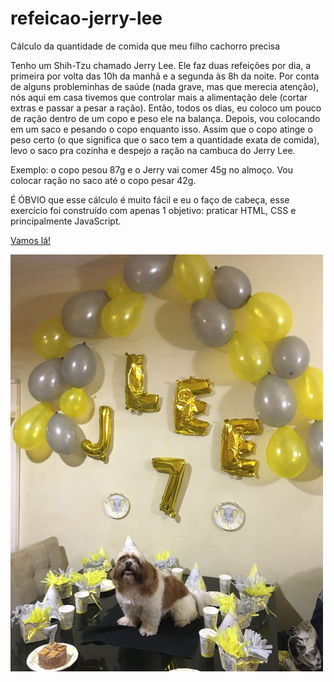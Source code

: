 # refeicao-jerry-lee
Cálculo da quantidade de comida que meu filho cachorro precisa

Tenho um Shih-Tzu chamado Jerry Lee.
Ele faz duas refeições por dia, a primeira por volta das 10h da manhã
e a segunda às 8h da noite.
Por conta de alguns probleminhas de saúde (nada grave, mas que merecia
atenção), nós aqui em casa tivemos que controlar mais a alimentação dele
(cortar extras e passar a pesar a ração).
Então, todos os dias, eu coloco um pouco de ração dentro de um copo
e peso ele na balança. Depois, vou colocando em um saco e pesando o copo
enquanto isso. Assim que o copo atinge o peso certo 
(o que significa que o saco tem a quantidade exata de comida),
levo o saco pra cozinha e despejo a ração na cambuca do Jerry Lee.

Exemplo: o copo pesou 87g e o Jerry vai comer 45g no almoço.
Vou colocar ração no saco até o copo pesar 42g.

É ÓBVIO que esse cálculo é muito fácil e eu o faço de cabeça,
esse exercício foi construído com apenas 1 objetivo: praticar 
HTML, CSS e principalmente JavaScript.

<a href="https://kohnduarte.github.io/refeicao-jerry-lee/jerry-lee-vai-comer.html" rel="next" target="_self">Vamos lá!</a>

<img src="jerry-lee.JPG" alt="imagem do Jerry Lee comemorando seu sétimo aniversário">

